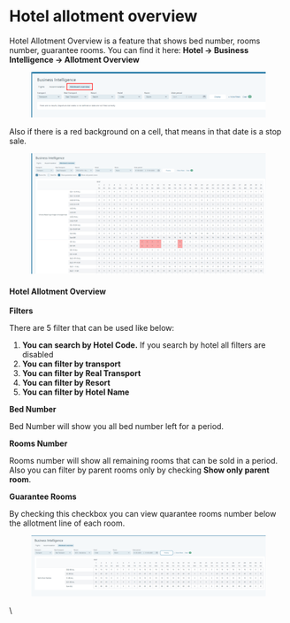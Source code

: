 # Hotel allotment overview

Hotel Allotment Overview is a feature that shows bed number, rooms number, guarantee rooms. You can find it here: **Hotel -> Business Intelligence -> Allotment Overview**

<figure><img src="../../.gitbook/assets/image (14) (1) (1) (1) (1).png" alt=""><figcaption></figcaption></figure>

Also if there is a red background on a cell, that means in that date is a stop sale.

<figure><img src="../../.gitbook/assets/image (16) (1) (1) (1) (1).png" alt=""><figcaption></figcaption></figure>

#### Hotel Allotment Overview[​](https://docs.tourpaq.com/docs/hotel/hotel-allotment-overview#hotel-allotment-overview) <a href="#hotel-allotment-overview" id="hotel-allotment-overview"></a>

**Filters**[**​**](https://docs.tourpaq.com/docs/hotel/hotel-allotment-overview#filters)

There are 5 filter that can be used like below:

1. **You can search by Hotel Code.** If you search by hotel all filters are disabled
2. **You can filter by transport**
3. **You can filter by Real Transport**
4. **You can filter by Resort**
5. **You can filter by Hotel Name**

**Bed Number**[**​**](https://docs.tourpaq.com/docs/hotel/hotel-allotment-overview#bed-number)

Bed Number will show you all bed number left for a period.

**Rooms Number**[**​**](https://docs.tourpaq.com/docs/hotel/hotel-allotment-overview#rooms-number)

Rooms number will show all remaining rooms that can be sold in a period. Also you can filter by parent rooms only by checking **Show only parent room**.

**Guarantee Rooms**[**​**](https://docs.tourpaq.com/docs/hotel/hotel-allotment-overview#guarantee-rooms)

By checking this checkbox you can view quarantee rooms number below the allotment line of each room.

<figure><img src="../../.gitbook/assets/image (15) (1) (1) (1) (1).png" alt=""><figcaption></figcaption></figure>

\
